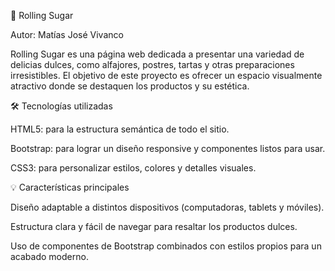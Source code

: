 🎂 Rolling Sugar

Autor: Matías José Vivanco

Rolling Sugar es una página web dedicada a presentar una variedad de delicias dulces, como alfajores, postres, tartas y otras preparaciones irresistibles.
El objetivo de este proyecto es ofrecer un espacio visualmente atractivo donde se destaquen los productos y su estética.

🛠️ Tecnologías utilizadas

HTML5: para la estructura semántica de todo el sitio.

Bootstrap: para lograr un diseño responsive y componentes listos para usar.

CSS3: para personalizar estilos, colores y detalles visuales.

💡 Características principales

Diseño adaptable a distintos dispositivos (computadoras, tablets y móviles).

Estructura clara y fácil de navegar para resaltar los productos dulces.

Uso de componentes de Bootstrap combinados con estilos propios para un acabado moderno.
